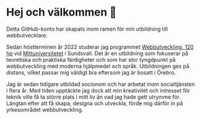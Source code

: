 # Hej och välkommen 👋
Detta GitHub-konto har skapats inom ramen för min utbildning till webbutvecklare.

Sedan höstterminen år 2022 studerar jag programmet [Webbutveckling, 120 hp](https://www.miun.se/utbildning/program/data-och-it/webbutveckling/) vid [Mittuniversitetet](https://www.miun.se/) i Sundsvall. Det är en utbildning som fokuserar på teoretiska och praktiska färdigheter och som har stor tyngdpunkt på webbutveckling med moderna hjälpmedel och språk. Utbildningen ges på distans, vilket passar mig väldigt bra eftersom jag är bosatt i Örebro.

Jag är sedan tidigare utbildad socionom och har arbetat inom socialtjänsten i flera år. Med tiden upptäckte jag dock att min kreativitet och intresset för teknik ville få ta större plats i mitt liv än vad jag hade gett utrymme för. Längtan efter att få skapa, designa och utveckla, förde mig därför in på yrkesområdet webbutveckling.

<!--
**peing22/peing22** is a ✨ _special_ ✨ repository because its `README.md` (this file) appears on your GitHub profile.

Here are some ideas to get you started:

- 🔭 I’m currently working on ...
- 🌱 I’m currently learning ...
- 👯 I’m looking to collaborate on ...
- 🤔 I’m looking for help with ...
- 💬 Ask me about ...
- 📫 How to reach me: ...
- 😄 Pronouns: ...
- ⚡ Fun fact: ...
-->
